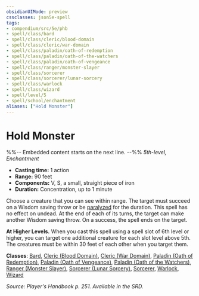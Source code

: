 ```yaml
---
obsidianUIMode: preview
cssclasses: json5e-spell
tags:
- compendium/src/5e/phb
- spell/class/bard
- spell/class/cleric/blood-domain
- spell/class/cleric/war-domain
- spell/class/paladin/oath-of-redemption
- spell/class/paladin/oath-of-the-watchers
- spell/class/paladin/oath-of-vengeance
- spell/class/ranger/monster-slayer
- spell/class/sorcerer
- spell/class/sorcerer/lunar-sorcery
- spell/class/warlock
- spell/class/wizard
- spell/level/5
- spell/school/enchantment
aliases: ["Hold Monster"]
---
```

# Hold Monster
%%-- Embedded content starts on the next line. --%%
*5th-level, Enchantment*  

- **Casting time:** 1 action
- **Range:** 90 feet
- **Components:** V, S, a small, straight piece of iron
- **Duration:** Concentration, up to 1 minute

Choose a creature that you can see within range. The target must succeed on a Wisdom saving throw or be [paralyzed](/Systems/5e/rules/conditions.md#paralyzed) for the duration. This spell has no effect on undead. At the end of each of its turns, the target can make another Wisdom saving throw. On a success, the spell ends on the target.

**At Higher Levels.** When you cast this spell using a spell slot of 6th level or higher, you can target one additional creature for each slot level above 5th. The creatures must be within 30 feet of each other when you target them.

**Classes**: [Bard](/Systems/5e/classes/bard.md), [Cleric (Blood Domain)](/Systems/5e/classes/cleric-blood-domain-tdcsr.md), [Cleric (War Domain)](/Systems/5e/classes/cleric-war-domain.md), [Paladin (Oath of Redemption)](/Systems/5e/classes/paladin-oath-of-redemption-xge.md), [Paladin (Oath of Vengeance)](/Systems/5e/classes/paladin-oath-of-vengeance.md), [Paladin (Oath of the Watchers)](/Systems/5e/classes/paladin-oath-of-the-watchers-tce.md), [Ranger (Monster Slayer)](/Systems/5e/classes/ranger-monster-slayer-xge.md), [Sorcerer (Lunar Sorcery)](/Systems/5e/classes/sorcerer-lunar-sorcery-dsotdq.md), [Sorcerer](/Systems/5e/classes/sorcerer.md), [Warlock](/Systems/5e/classes/warlock.md), [Wizard](/Systems/5e/classes/wizard.md)

*Source: Player's Handbook p. 251. Available in the SRD.*